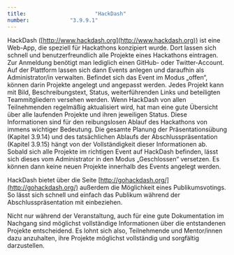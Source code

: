 ```yaml
---
title: 						"HackDash"
number: 			"3.9.9.1"
---
```


HackDash ([http://www.hackdash.org](http://www.hackdash.org)) ist eine Web-App, die speziell für Hackathons konzipiert wurde. Dort lassen sich schnell und benutzerfreundlich alle Projekte eines Hackathons eintragen. Zur Anmeldung benötigt man lediglich einen GitHub- oder Twitter-Account. Auf der Plattform lassen sich dann Events anlegen und daraufhin als Administrator/in verwalten. Befindet sich das Event im Modus „offen“, können darin Projekte angelegt und angepasst werden. Jedes Projekt kann mit Bild, Beschreibungstext, Status, weiterführenden Links und beteiligten Teammitgliedern versehen werden. Wenn HackDash von allen Teilnehmenden regelmäßig aktualisiert wird, hat man eine gute Übersicht über alle laufenden Projekte und ihren jeweiligen Status. Diese Informationen sind für den reibungslosen Ablauf des Hackathons von immens wichtiger Bedeutung. Die gesamte Planung der Präsentationsübung (Kapitel 3.9.14) und des tatsächlichen Ablaufs der Abschlusspräsentation (Kapitel 3.9.15) hängt von der Vollständigkeit dieser Informationen ab. Sobald sich alle Projekte im richtigen Event auf HackDash befinden, lässt sich dieses vom Administrator in den Modus „Geschlossen“ versetzen. Es können dann keine neuen Projekte innerhalb des Events angelegt werden.

HackDash bietet über die Seite [http://gohackdash.org/](http://gohackdash.org/) außerdem die Möglichkeit eines Publikumsvotings. So lässt sich schnell und einfach das Publikum während der Abschlusspräsentation mit einbeziehen.

Nicht nur während der Veranstaltung, auch für eine gute Dokumentation im Nachgang sind möglichst vollständige Informationen über die entstandenen Projekte entscheidend. Es lohnt sich also, Teilnehmende und Mentor/innen dazu anzuhalten, ihre Projekte möglichst vollständig und sorgfältig darzustellen.